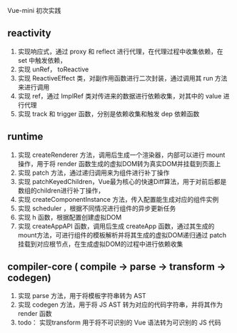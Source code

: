 Vue-mini 初次实践
## reactivity
  1. 实现响应式，通过 proxy 和 reflect 进行代理，在代理过程中收集依赖，在 set 中触发依赖，
  2. 实现 unRef， toReactive
  3. 实现 ReactiveEffect 类，对副作用函数进行二次封装，通过调用其 run 方法来进行调用
  4. 实现 ref，通过 ImplRef 类对传进来的数据进行依赖收集，对其中的 value 进行代理
  5. 实现 track 和 trigger 函数，分别是依赖收集和触发 dep 依赖函数
  
## runtime
  1. 实现 createRenderer 方法，调用后生成一个渲染器，内部可以进行 mount 操作，用于将 render 函数生成的虚拟DOM转为真实DOM并挂载到页面上
  2. 实现 patch 方法，通过递归调用来为组件进行补丁操作
  3. 实现 patchKeyedChildren，Vue最为核心的快速Diff算法，用于对前后都是数组的children进行补丁操作，
  4. 实现 createComponentInstance 方法，传入配置能生成对应的组件实例
  5. 实现 scheduler ，根据不同情况进行组件的异步更新任务
  6. 实现 h 函数，根据配置创建虚拟DOM
  7. 实现 createAppAPI 函数，调用后生成 createApp 函数，通过其生成的mount方法，可进行组件的模板解析并将其生成的虚拟DOM递归通过 patch 挂载到对应根节点，在生成虚拟DOM的过程中进行依赖收集
  
## compiler-core ( compile -> parse -> transform -> codegen)
  1. 实现 parse 方法，用于将模板字符串转为 AST
  2. 实现 codegen 方法，用于将 JS AST 转为对应的代码字符串，并将其作为 render 函数
  3. todo： 实现transform 用于将不可识别的 Vue 语法转为可识别的 JS 代码
